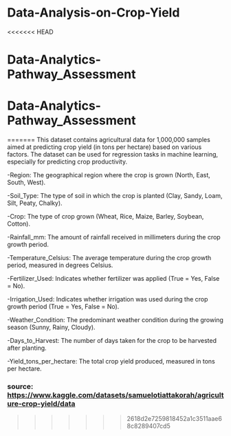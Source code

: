 # Data-Analysis-on-Crop-Yield
<<<<<<< HEAD
# Data-Analytics-Pathway_Assessment
# Data-Analytics-Pathway_Assessment
=======
This dataset contains agricultural data for 1,000,000 samples aimed at predicting crop yield (in tons per hectare) based on various factors. The dataset can be used for regression tasks in machine learning, especially for predicting crop productivity.

-Region: The geographical region where the crop is grown (North, East, South, West).

-Soil_Type: The type of soil in which the crop is planted (Clay, Sandy, Loam, Silt, Peaty, Chalky).

-Crop: The type of crop grown (Wheat, Rice, Maize, Barley, Soybean, Cotton).

-Rainfall_mm: The amount of rainfall received in millimeters during the crop growth period.

-Temperature_Celsius: The average temperature during the crop growth period, measured in degrees Celsius.

-Fertilizer_Used: Indicates whether fertilizer was applied (True = Yes, False = No).

-Irrigation_Used: Indicates whether irrigation was used during the crop growth period (True = Yes, False = No).

-Weather_Condition: The predominant weather condition during the growing season (Sunny, Rainy, Cloudy).

-Days_to_Harvest: The number of days taken for the crop to be harvested after planting.

-Yield_tons_per_hectare: The total crop yield produced, measured in tons per hectare.


### source: https://www.kaggle.com/datasets/samuelotiattakorah/agriculture-crop-yield/data
>>>>>>> 2618d2e7259818452a1c3511aae68c8289407cd5
